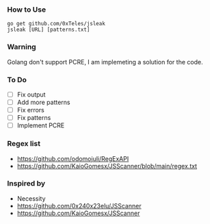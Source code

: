 ### How to Use
```
go get github.com/0xTeles/jsleak
jsleak [URL] [patterns.txt]
```
### Warning
Golang  don't support PCRE, I am implemeting a solution for the code. 

### To Do
- [ ] Fix output
- [ ] Add more patterns
- [ ] Fix errors
- [ ] Fix patterns
- [ ] Implement PCRE

### Regex list
- https://github.com/odomojuli/RegExAPI
- https://github.com/KaioGomesx/JSScanner/blob/main/regex.txt
### Inspired by 
- Necessity
- https://github.com/0x240x23elu/JSScanner
- https://github.com/KaioGomesx/JSScanner
